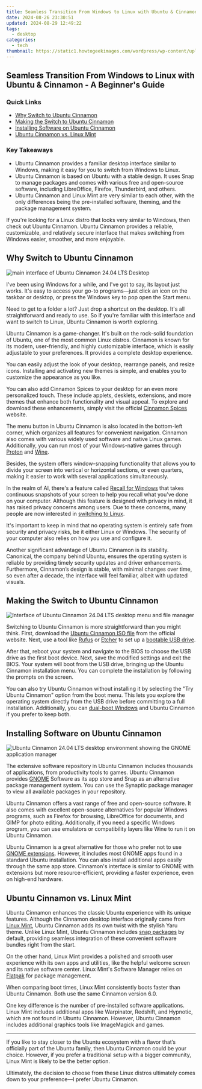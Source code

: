 ```yaml
---
title: Seamless Transition From Windows to Linux with Ubuntu & Cinnamon - A Beginner's Guide
date: 2024-08-26 23:30:51
updated: 2024-08-29 12:49:22
tags:
  - desktop
categories:
  - tech
thumbnail: https://static1.howtogeekimages.com/wordpress/wp-content/uploads/2024/05/tux-jumping-from-a-windows-laptop-to-an-ubuntu-cinnamon-laptop.jpg
---
```


## Seamless Transition From Windows to Linux with Ubuntu & Cinnamon - A Beginner's Guide

### Quick Links

* [Why Switch to Ubuntu Cinnamon](https://network-issues.techidaily.com/side-view-settled-laptop-armada/)
* [Making the Switch to Ubuntu Cinnamon](https://youtube-sure.techidaily.com/024-approved-tips-to-perfectly-integrate-jump-cuts-into-videos/)
* [Installing Software on Ubuntu Cinnamon](https://facebook-video-footage.techidaily.com/updated-streamline-your-music-experience-make-a-youtube-playlist-on-the-go/)
* [Ubuntu Cinnamon vs. Linux Mint](https://facebook-video-footage.techidaily.com/new-in-2024-cut-the-cost-not-your-content-quality-try-these-top-8-free-tools/)

### Key Takeaways

* Ubuntu Cinnamon provides a familiar desktop interface similar to Windows, making it easy for you to switch from Windows to Linux.
* Ubuntu Cinnamon is based on Ubuntu with a stable design. It uses Snap to manage packages and comes with various free and open-source software, including LibreOffice, Firefox, Thunderbird, and others.
* Ubuntu Cinnamon and Linux Mint are very similar to each other, with the only differences being the pre-installed software, theming, and the package management system.

 If you're looking for a Linux distro that looks very similar to Windows, then check out Ubuntu Cinnamon. Ubuntu Cinnamon provides a reliable, customizable, and relatively secure interface that makes switching from Windows easier, smoother, and more enjoyable.

##  Why Switch to Ubuntu Cinnamon

![main interface of Ubuntu Cinnamon 24.04 LTS Desktop](https://static1.howtogeekimages.com/wordpress/wp-content/uploads/2024/05/main-interface-of-ubuntu-cinnamon-24-04-lts-environment.png) 

 I've been using Windows for a while, and I've got to say, its layout just works. It's easy to access your go-to programs—just click an icon on the taskbar or desktop, or press the Windows key to pop open the Start menu.

 Need to get to a folder a lot? Just drop a shortcut on the desktop. It's all straightforward and ready to use. So if you're familiar with this interface and want to switch to Linux, Ubuntu Cinnamon is worth exploring.

 Ubuntu Cinnamon is a game-changer. It's built on the rock-solid foundation of Ubuntu, one of the most common Linux distros. Cinnamon is known for its modern, user-friendly, and highly customizable interface, which is easily adjustable to your preferences. It provides a complete desktop experience.

 You can easily adjust the look of your desktop, rearrange panels, and resize icons. Installing and activating new themes is simple, and enables you to customize the appearance as you like.

 You can also add Cinnamon Spices to your desktop for an even more personalized touch. These include applets, desklets, extensions, and more themes that enhance both functionality and visual appeal. To explore and download these enhancements, simply visit the official [Cinnamon Spices](https://cinnamon-spices.linuxmint.com/) website.

 The menu button in Ubuntu Cinnamon is also located in the bottom-left corner, which organizes all features for convenient navigation. Cinnamon also comes with various widely used software and native Linux games. Additionally, you can run most of your Windows-native games through [Proton](https://youtube-tips.techidaily.com/ed-in-2024-professional-level-youtube-content-via-adobe-premiere/) and [Wine](https://some-guidance.techidaily.com/updated-ultimate-list-best-no-cost-lut-downloads/).

 Besides, the system offers window-snapping functionality that allows you to divide your screen into vertical or horizontal sections, or even quarters, making it easier to work with several applications simultaneously.

 In the realm of AI, there's a feature called [Recall for Windows](https://tech-hub.techidaily.com/leveraging-chatgpt-for-effective-meditation-routines-a-step-by-step-guide/) that takes continuous snapshots of your screen to help you recall what you've done on your computer. Although this feature is designed with privacy in mind, it has raised privacy concerns among users. Due to these concerns, many people are now interested in [switching to Linux](https://article-posts.techidaily.com/updated-in-2024-secrets-to-perfecting-snapchats-playback-speed-settings/).

 It's important to keep in mind that no operating system is entirely safe from security and privacy risks, be it either Linux or Windows. The security of your computer also relies on how you use and configure it.

 Another significant advantage of Ubuntu Cinnamon is its stability. Canonical, the company behind Ubuntu, ensures the operating system is reliable by providing timely security updates and driver enhancements. Furthermore, Cinnamon’s design is stable, with minimal changes over time, so even after a decade, the interface will feel familiar, albeit with updated visuals.

##  Making the Switch to Ubuntu Cinnamon

![Interface of Ubuntu Cinnamon 24.04 LTS desktop menu and file manager](https://static1.howtogeekimages.com/wordpress/wp-content/uploads/2024/05/interface-of-ubuntu-cinnamon-24-04-lts-desktop-menu-and-file-manager.png) 

 Switching to Ubuntu Cinnamon is more straightforward than you might think. First, download the [Ubuntu Cinnamon ISO file](https://ubuntucinnamon.org/?page%5Fid=438) from the official website. Next, use a tool like [Rufus](https://rufus.akeo.ie/) or [Etcher](https://etcher.balena.io/) to set up a [bootable USB drive](https://instagram-video-files.techidaily.com/updated-elevate-your-instagram-game-with-pro-edit-techniques/).

 After that, reboot your system and navigate to the BIOS to choose the USB drive as the first boot device. Next, save the modified settings and exit the BIOS. Your system will boot from the USB drive, bringing up the Ubuntu Cinnamon installation menu. You can complete the installation by following the prompts on the screen.

 You can also try Ubuntu Cinnamon without installing it by selecting the "Try Ubuntu Cinnamon" option from the boot menu. This lets you explore the operating system directly from the USB drive before committing to a full installation. Additionally, you can [dual-boot Windows](https://activate-lock.techidaily.com/in-2024-how-to-remove-icloud-on-apple-iphone-7-plus-smoothly-by-drfone-ios/) and Ubuntu Cinnamon if you prefer to keep both.

##  Installing Software on Ubuntu Cinnamon

![Ubuntu Cinnamon 24.04 LTS desktop environment showing the GNOME application manager](https://static1.howtogeekimages.com/wordpress/wp-content/uploads/2024/05/ubuntu-cinnamon-24-04-lts-desktop-environment-showing-the-gnome-application-manager.png) 

 The extensive software repository in Ubuntu Cinnamon includes thousands of applications, from productivity tools to games. Ubuntu Cinnamon provides [GNOME](https://some-guidance.techidaily.com/new-the-complete-vivacut-overview-editors-deep-dive/) Software as its app store and Snap as an alternative package management system. You can use the Synaptic package manager to view all available packages in your repository.

 Ubuntu Cinnamon offers a vast range of free and open-source software. It also comes with excellent open-source alternatives for popular Windows programs, such as Firefox for browsing, LibreOffice for documents, and GIMP for photo editing. Additionally, if you need a specific Windows program, you can use emulators or compatibility layers like Wine to run it on Ubuntu Cinnamon.

 Ubuntu Cinnamon is a great alternative for those who prefer not to use [GNOME extensions](https://twitter-videos.techidaily.com/new-navigating-snapchat-for-twitter-vids-distribution-for-2024/). However, it includes most GNOME apps found in a standard Ubuntu installation. You can also install additional apps easily through the same app store. Cinnamon's interface is similar to GNOME with extensions but more resource-efficient, providing a faster experience, even on high-end hardware.

##  Ubuntu Cinnamon vs. Linux Mint

 Ubuntu Cinnamon enhances the classic Ubuntu experience with its unique features. Although the Cinnamon desktop interface originally came from [Linux Mint](https://unlock-android.techidaily.com/in-2024-full-tutorial-to-bypass-your-tecno-camon-20-pro-5g-face-lock-by-drfone-android/), Ubuntu Cinnamon adds its own twist with the stylish Yaru theme. Unlike Linux Mint, Ubuntu Cinnamon includes [snap packages](https://win-dash.techidaily.com/easy-guide-downloading-logitech-g402-headset-drivers-and-essential-programs/) by default, providing seamless integration of these convenient software bundles right from the start.

 On the other hand, Linux Mint provides a polished and smooth user experience with its own apps and utilities, like the helpful welcome screen and its native software center. Linux Mint's Software Manager relies on [Flatpak](https://extra-support.techidaily.com/in-2024-marvelous-monitors-top-10-macbooks-with-4k-resolution/) for package management.

 When comparing boot times, Linux Mint consistently boots faster than Ubuntu Cinnamon. Both use the same Cinnamon version 6.0.

 One key difference is the number of pre-installed software applications. Linux Mint includes additional apps like Warpinator, Redshift, and Hypnotic, which are not found in Ubuntu Cinnamon. However, Ubuntu Cinnamon includes additional graphics tools like ImageMagick and games.

---

 If you like to stay closer to the Ubuntu ecosystem with a flavor that’s officially part of the Ubuntu family, then Ubuntu Cinnamon could be your choice. However, if you prefer a traditional setup with a bigger community, Linux Mint is likely to be the better option.

 Ultimately, the decision to choose from these Linux distros ultimately comes down to your preference—I prefer Ubuntu Cinnamon.

<ins class="adsbygoogle"
     style="display:block"
     data-ad-format="autorelaxed"
     data-ad-client="ca-pub-7571918770474297"
     data-ad-slot="1223367746"></ins>



<ins class="adsbygoogle"
     style="display:block"
     data-ad-client="ca-pub-7571918770474297"
     data-ad-slot="8358498916"
     data-ad-format="auto"
     data-full-width-responsive="true"></ins>
